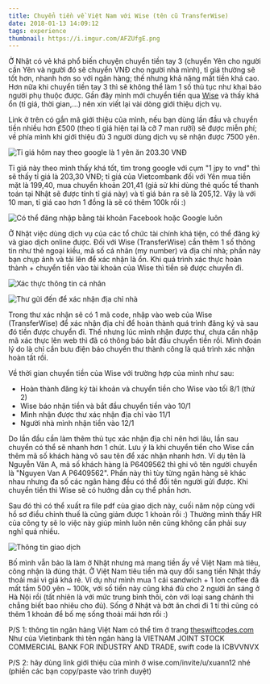 ```yaml
---
title: Chuyển tiền về Việt Nam với Wise (tên cũ TransferWise)
date: 2018-01-13 14:09:12
tags: experience
thumbnail: https://i.imgur.com/AFZUfgE.png
---
```


Ở Nhật có vẻ khá phổ biến chuyện chuyển tiền tay 3 (chuyển Yên cho người cần Yên và người đó sẽ chuyển VNĐ cho người nhà mình), tỉ giá thường sẽ tốt hơn, nhanh hơn so với ngân hàng; thế nhưng khả năng mất tiền khá cao. Hơn nữa khi chuyển tiền tay 3 thì sẽ không thể làm 1 số thủ tục như khai báo người phụ thuộc được. Gần đây mình mới chuyển tiền qua [Wise](https://wise.com/invite/u/xuann12) và thấy khá ổn (tỉ giá, thời gian,...) nên xin viết lại vài dòng giới thiệu dịch vụ.

<!-- more -->

Link ở trên có gắn mã giới thiệu của mình, nếu bạn dùng lần đầu và chuyển tiền nhiều hơn £500 (theo tỉ giá hiện tại là cỡ 7 man rưỡi) sẽ được miễn phí; về phía mình khi giới thiệu đủ 3 người dùng dịch vụ sẽ nhận được 7500 yên.


![Tỉ giá hôm nay theo google là 1 yên ăn 203.30 VNĐ](https://i.imgur.com/utaWebM.png?1)

Tỉ giá này theo mình thấy khá tốt, tìm trong google với cụm "1 jpy to vnd" thì sẽ thấy tỉ giá là 203,30 VNĐ; tỉ giá của Vietcombank đối với Yên mua tiền mặt là 199,40, mua chuyển khoản 201,41 (giả sử khi dùng thẻ quốc tế thanh toán tại Nhật sẽ được tính tỉ giá này) và tỉ giá bán ra sẽ là 205,12. Vậy là với 10 man, tỉ giá cao hơn 1 đồng là sẽ có thêm 100k rồi :)

![Có thể đăng nhập bằng tài khoản Facebook hoặc Google luôn](https://i.imgur.com/Gdsf3Ah.png?1)

Ở Nhật việc dùng dịch vụ của các tổ chức tài chính khá tiện, có thể đăng ký và giao dịch online được. Đối với Wise (TransferWise) cần thêm 1 số thông tin như thẻ ngoại kiều, mã số cá nhân (my number) và địa chỉ nhà; phần này bạn chụp ảnh và tải lên để xác nhận là ổn. Khi quá trình xác thực hoàn thành + chuyển tiền vào tài khoản của Wise thì tiền sẽ được chuyển đi.

![Xác thực thông tin cá nhân](https://i.imgur.com/q9NnWRr.png?1)

![Thư gửi đến để xác nhận địa chỉ nhà](https://i.imgur.com/nzOiv2t.jpg)

 Trong thư xác nhận sẽ có 1 mã code, nhập vào web của Wise (TransferWise) để xác nhận địa chỉ để hoàn thành quá trình đăng ký và sau đó tiền được chuyển đi. Thế nhưng lúc mình nhận được thư, chưa cần nhập mã xác thực lên web thì đã có thông báo bắt đầu chuyển tiền rồi. Mình đoán lý do là chỉ cần bưu điện báo chuyển thư thành công là quá trình xác nhận hoàn tất rồi. 

Về thời gian chuyển tiền của Wise với trường hợp của mình như sau:
- Hoàn thành đăng ký tài khoản và chuyển tiền cho Wise vào tối 8/1 (thứ 2)
- Wise báo nhận tiền và bắt đầu chuyển tiền vào 10/1
- Mình nhận được thư xác nhận địa chỉ vào 11/1
- Người nhà mình nhận tiền vào 12/1

Do lần đầu cần làm thêm thủ tục xác nhận địa chỉ nên hơi lâu, lần sau chuyển có thể sẽ nhanh hơn 1 chút. Lưu ý là khi chuyển tiền cho Wise cần thêm mã số khách hàng vô sau tên để xác nhận nhanh hơn. Ví dụ tên là Nguyễn Văn A, mã số khách hàng là P6409562 thì ghi vô tên người chuyển là "Nguyen Van A P6409562". Phần này thì tùy từng ngân hàng sẽ khác nhau nhưng đa số các ngân hàng đều có thể đổi tên người gửi được. Khi chuyển tiền thì Wise sẽ có hướng dẫn cụ thể phần hơn.

Sau đó thì có thể xuất ra file pdf của giao dịch này, cuối năm nộp cùng với hồ sơ điều chỉnh thuế là cũng giảm được 1 khoản rồi :) Thường mình thấy HR của công ty sẽ lo việc này giúp mình luôn nên cũng không cần phải suy nghĩ quá nhiều.

![Thông tin giao dịch](https://i.imgur.com/oxUqzMO.png)

Bố mình vẫn bảo là làm ở Nhật nhưng mà mang tiền ấy về Việt Nam mà tiêu, công nhận là đúng thật. Ở Việt Nam tiêu tiền mà quy đổi sang tiền Nhật thấy thoải mái vì giá khá rẻ. Ví dụ như mình mua 1 cái sandwich + 1 lon coffee đã mất tầm 500 yên ~ 100k, với số tiền này cũng khá đủ cho 2 người ăn sáng ở Hà Nội rồi (tất nhiên là với mức trung bình thôi, còn với loại sang chảnh thì chẳng biết bao nhiêu cho đủ). Sống ở Nhật và bớt ăn chơi đi 1 tí thì cũng có thêm 1 khoản để bố mẹ sống thoải mái hơn rồi :)

P/S 1: thông tin ngân hàng Việt Nam có thể tìm ở trang [theswiftcodes.com](https://www.theswiftcodes.com/vietnam/) Như của Vietinbank thì tên ngân hàng là VIETNAM JOINT STOCK COMMERCIAL BANK FOR INDUSTRY AND TRADE, swift code là ICBVVNVX

P/S 2: hãy dùng link giới thiệu của mình ở wise.com/invite/u/xuann12 nhé (phiền các bạn copy/paste vào trình duyệt)
